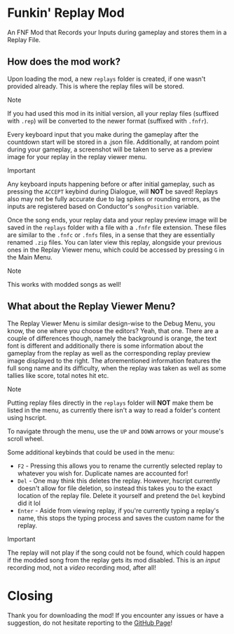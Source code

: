 # Funkin' Replay Mod

An FNF Mod that Records your Inputs during gameplay and stores them in a Replay File.

## How does the mod work?

Upon loading the mod, a new `replays` folder is created, if one wasn't provided already. This is where the replay files will be stored.

> [!NOTE]
> If you had used this mod in its initial version, all your replay files (suffixed with `.rep`) will be converted to the newer format (suffixed with `.fnfr`).

Every keyboard input that you make during the gameplay after the countdown start will be stored in a .json file. Additionally, at random point during your gameplay, a screenshot will be taken to serve as a preview image for your replay in the replay viewer menu.

> [!IMPORTANT]
> Any keyboard inputs happening before or after initial gameplay, such as pressing the `ACCEPT` keybind during Dialogue, will **NOT** be saved!
> Replays also may not be fully accurate due to lag spikes or rounding errors, as the inputs are registered based on Conductor's `songPosition` variable.

Once the song ends, your replay data and your replay preview image will be saved in the `replays` folder with a file with a `.fnfr` file extension. These files are similar to the `.fnfc` or `.fnfs` files, in a sense that they are essentially renamed `.zip` files. You can later view this replay, alongside your previous ones in the Replay Viewer menu, which could be accessed by pressing `G` in the Main Menu.

> [!NOTE]
> This works with modded songs as well! 

## What about the Replay Viewer Menu?

The Replay Viewer Menu is similar design-wise to the Debug Menu, you know, the one where you choose the editors? Yeah, that one.
There are a couple of differences though, namely the background is orange, the text font is different and additionally there is some information about the gameplay from the replay as well as the corresponding replay preview image displayed to the right. The aforementioned information features the full song name and its difficulty, when the replay was taken as well as some tallies like score, total notes hit etc.

> [!NOTE]
> Putting replay files directly in the `replays` folder will **NOT** make them be listed in the menu, as currently there isn't a way to read a folder's content using hscript.

To navigate through the menu, use the `UP` and `DOWN` arrows or your mouse's scroll wheel.

Some additional keybinds that could be used in the menu:
* `F2` - Pressing this allows you to rename the currently selected replay to whatever you wish for. Duplicate names are accounted for!
* `Del` - One may think this deletes the replay. However, hscript currently doesn't allow for file deletion, so instead this takes you to the exact location of the replay file. Delete it yourself and pretend the `Del` keybind did it lol
* `Enter` - Aside from viewing replay, if you're currently typing a replay's name, this stops the typing process and saves the custom name for the replay.

> [!IMPORTANT]
> The replay will not play if the song could not be found, which could happen if the modded song from the replay gets its mod disabled. This is an *input* recording mod, not a *video* recording mod, after all!

# Closing

Thank you for downloading the mod! If you encounter any issues or have a suggestion, do not hesitate reporting to the [GitHub Page](https://github.com/KoloInDaCrib/ReplayModVSlice)! 